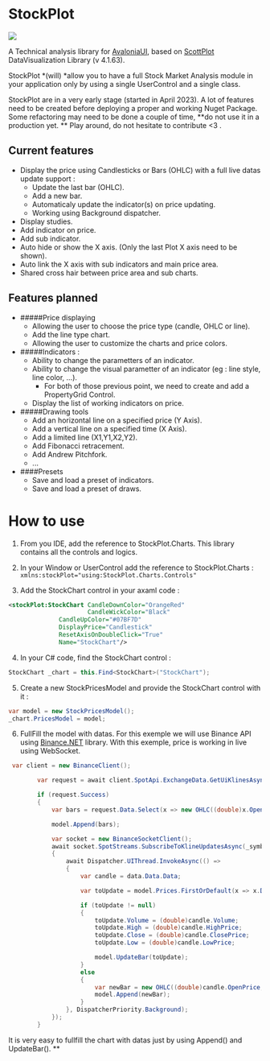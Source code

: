 # StockPlot
![](/Images/StockPlot3.gif)

A Technical analysis library for [AvaloniaUI](https://avaloniaui.net/ "AvaloniaUI"), based on [ScottPlot](https://scottplot.net/ "ScottPlot") DataVisualization Library (v 4.1.63).

StockPlot *(will) *allow you to have a full Stock Market Analysis module in your application only by using a single UserControl and a single class. 

StockPlot are in a very early stage (started in April 2023). A lot of features need to be created before deploying a proper and working Nuget Package.
Some refactoring may need to be done a couple of time, **do not use it in a production yet. **
Play around, do not hesitate to contribute <3 .
## Current features
+ Display the price using Candlesticks or Bars (OHLC) with a full live datas update support :
	+ Update the last bar (OHLC).
	+ Add a new bar.
	+ Automaticaly update the indicator(s) on price updating.
	+ Working using Background dispatcher.
+ Display studies.
+ Add indicator on price.
+ Add sub indicator.
+ Auto hide or show the X axis. (Only the last Plot X axis need to be shown).
+ Auto link the X axis with sub indicators and main price area.
+ Shared cross hair between price area and sub charts.


## Features planned

+ #####Price displaying
	+ Allowing the user to choose the price type (candle, OHLC or line).
	+ Add the line type chart.
	+ Allowing the user to customize the charts and price colors.
+ #####Indicators :
	+ Ability to change the parametters of an indicator.
	+ Ability to change the visual parametter of an indicator (eg : line style, line color, ...).
		+ For both of those previous point, we need to create and add a PropertyGrid Control.
	+ Display the list of working indicators on price.
+ #####Drawing tools
	+ Add an horizontal line on a specified price (Y Axis).
	+ Add a vertical line on a specified time (X Axis).
	+ Add a limited line (X1,Y1,X2,Y2).
	+ Add Fibonacci retracement.
	+ Add Andrew Pitchfork.
	+ ...
+ ####Presets
	+ Save and load a preset of indicators.
	+ Save and load a preset of draws.

# How to use
1) From you IDE, add the reference to StockPlot.Charts.
This library contains all the controls and logics. 

2) In your Window or UserControl add the reference to StockPlot.Charts :
`xmlns:stockPlot="using:StockPlot.Charts.Controls"`

3) Add the StockChart control in your axaml code :
```xml
<stockPlot:StockChart CandleDownColor="OrangeRed"
                      CandleWickColor="Black"
		      CandleUpColor="#07BF7D"
		      DisplayPrice="Candlestick"
		      ResetAxisOnDoubleClick="True"
		      Name="StockChart"/>
```
4) In your C# code, find the StockChart control :
```csharp
StockChart _chart = this.Find<StockChart>("StockChart");
```
5) Create a new StockPricesModel and provide the StockChart control with it :
```csharp
var model = new StockPricesModel();
_chart.PricesModel = model;
```
6) FullFill the model with datas. For this exemple we will use Binance API using [Binance.NET](https://github.com/JKorf/Binance.Net "Binance.NET") library.
With this exemple, price is working in live using WebSocket.
```csharp
 var client = new BinanceClient();

        var request = await client.SpotApi.ExchangeData.GetUiKlinesAsync(_symbol, Binance.Net.Enums.KlineInterval.OneMinute, limit: 500);

        if (request.Success)
        {
            var bars = request.Data.Select(x => new OHLC((double)x.OpenPrice,(double)x.HighPrice, (double)x.LowPrice, (double)x.ClosePrice, x.OpenTime, TimeSpan.FromMinutes(1))).ToArray();

            model.Append(bars);

            var socket = new BinanceSocketClient();
            await socket.SpotStreams.SubscribeToKlineUpdatesAsync(_symbol, Binance.Net.Enums.KlineInterval.OneMinute, async (data) =>
            {
                await Dispatcher.UIThread.InvokeAsync(() =>
                {
                    var candle = data.Data.Data;

                    var toUpdate = model.Prices.FirstOrDefault(x => x.DateTime == candle.OpenTime);

                    if (toUpdate != null)
                    {
                        toUpdate.Volume = (double)candle.Volume;
                        toUpdate.High = (double)candle.HighPrice;
                        toUpdate.Close = (double)candle.ClosePrice;
                        toUpdate.Low = (double)candle.LowPrice;

                        model.UpdateBar(toUpdate);
                    }
                    else
                    {
                        var newBar = new OHLC((double)candle.OpenPrice, (double)candle.HighPrice, (double)candle.LowPrice, (double)candle.ClosePrice, candle.OpenTime, TimeSpan.FromMinutes(1));
                        model.Append(newBar);
                    }
                }, DispatcherPriority.Background);                       
            });
        }
```

It is very easy to fullfill the chart with datas just by using Append() and UpdateBar().
**
